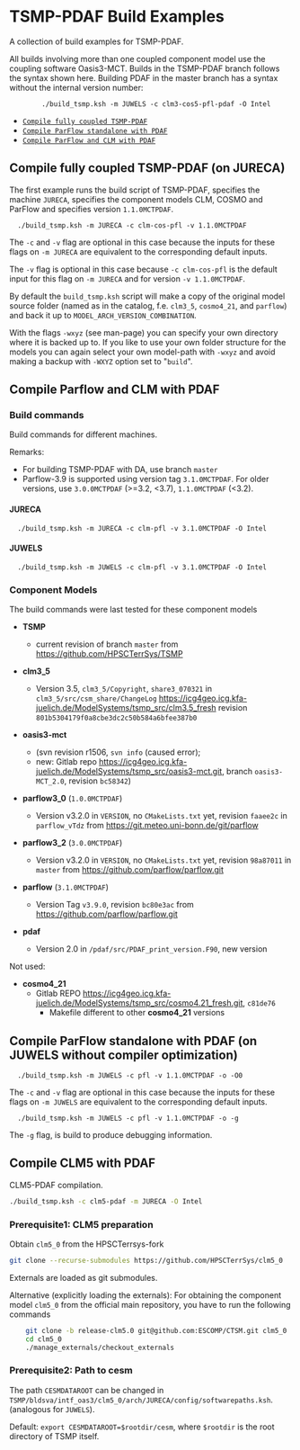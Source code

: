 # TSMP-PDAF Build Examples #

A collection of build examples for TSMP-PDAF.

All builds involving more than one coupled component model use the
coupling software Oasis3-MCT. Builds in the TSMP-PDAF branch follows the syntax
shown here. Building PDAF in the master branch has a syntax without the internal
 version number:
 			
 			./build_tsmp.ksh -m JUWELS -c clm3-cos5-pfl-pdaf -O Intel

- [`Compile fully coupled TSMP-PDAF`](#compile-fully-coupled-tsmp-pdaf-on-jureca)
- [`Compile ParFlow standalone with PDAF`](#compile-parflow-and-clm-with-pdaf)
- [`Compile ParFlow and CLM with PDAF`](#compile-parflow-standalone-with-pdaf-on-juwels-without-compiler-optimization)

## Compile fully coupled TSMP-PDAF (on JURECA) ##

The first example runs the build script of TSMP-PDAF, specifies the
machine `JURECA`, specifies the component models CLM, COSMO and
ParFlow and specifies version `1.1.0MCTPDAF`.

      ./build_tsmp.ksh -m JURECA -c clm-cos-pfl -v 1.1.0MCTPDAF

The `-c` and `-v` flag are optional in this case because the inputs for
these flags on `-m JURECA` are equivalent to the corresponding default
inputs.

The `-v` flag is optional in this case because `-c clm-cos-pfl` is the
default input for this flag on `-m JURECA` and for version `-v
1.1.0MCTPDAF`.

By default the `build_tsmp.ksh` script will make a copy of the original
model source folder (named as in the catalog, f.e. `clm3_5`,
`cosmo4_21`, and `parflow`) and back it up to
`MODEL_ARCH_VERSION_COMBINATION`.

With the flags `-wxyz` (see man-page) you can specify your own directory
where it is backed up to. If you like to use your own folder structure
for the models you can again select your own model-path with `-wxyz` and
avoid making a backup with `-WXYZ` option set to \"`build`\".

## Compile Parflow and CLM with PDAF ##

### Build commands ###

Build commands for different machines.

Remarks:
- For building TSMP-PDAF with DA, use branch `master`
- Parflow-3.9 is supported using version tag `3.1.0MCTPDAF`. For older
  versions, use `3.0.0MCTPDAF` (>=3.2, <3.7), `1.1.0MCTPDAF` (<3.2).

#### JURECA ####

      ./build_tsmp.ksh -m JURECA -c clm-pfl -v 3.1.0MCTPDAF -O Intel

#### JUWELS ####

      ./build_tsmp.ksh -m JUWELS -c clm-pfl -v 3.1.0MCTPDAF -O Intel

### Component Models ###

The build commands were last tested for these component models

- **TSMP**
  - current revision of branch `master` from
    <https://github.com/HPSCTerrSys/TSMP>

- **clm3\_5**
  - Version 3.5, `clm3_5/Copyright`, `share3_070321` in
    `clm3_5/src/csm_share/ChangeLog`
    <https://icg4geo.icg.kfa-juelich.de/ModelSystems/tsmp_src/clm3.5_fresh>
    revision `801b5304179f0a8cbe3dc2c50b584a6bfee387b0`
- **oasis3-mct**
  - (svn revision r1506, `svn info` (caused error);
  - new: Gitlab repo
	<https://icg4geo.icg.kfa-juelich.de/ModelSystems/tsmp_src/oasis3-mct.git>,
	branch `oasis3-MCT_2.0`, revision `bc58342`)
- **parflow3\_0** (`1.0.0MCTPDAF`)
  - Version v3.2.0 in `VERSION`, no `CMakeLists.txt` yet, revision
    `faaee2c` in `parflow_vTdz` from
    <https://git.meteo.uni-bonn.de/git/parflow>
- **parflow3\_2** (`3.0.0MCTPDAF`)
  - Version v3.2.0 in `VERSION`, no `CMakeLists.txt` yet, revision
    `98a87011` in `master` from
    <https://github.com/parflow/parflow.git>
- **parflow** (`3.1.0MCTPDAF`)
  - Version Tag `v3.9.0`, revision `bc80e3ac` from
    <https://github.com/parflow/parflow.git>
- **pdaf**
  - Version 2.0 in `/pdaf/src/PDAF_print_version.F90`, new version

Not used:
- **cosmo4\_21**
  - Gitlab REPO
    <https://icg4geo.icg.kfa-juelich.de/ModelSystems/tsmp_src/cosmo4.21_fresh.git>,
    `c81de76`
	- Makefile different to other **cosmo4\_21** versions

## Compile ParFlow standalone with PDAF (on JUWELS without compiler optimization) ##

      ./build_tsmp.ksh -m JUWELS -c pfl -v 1.1.0MCTPDAF -o -O0

The `-c` and `-v` flag are optional in this case because the inputs
for these flags on `-m JUWELS` are equivalent to the corresponding
default inputs.

      ./build_tsmp.ksh -m JUWELS -c pfl -v 1.1.0MCTPDAF -o -g

The `-g` flag, is build to produce debugging information.

## Compile CLM5 with PDAF ##

CLM5-PDAF compilation.

``` bash
./build_tsmp.ksh -c clm5-pdaf -m JURECA -O Intel
```

### Prerequisite1: CLM5 preparation ###

Obtain `clm5_0` from the HPSCTerrsys-fork
``` bash
git clone --recurse-submodules https://github.com/HPSCTerrSys/clm5_0
```
Externals are loaded as git submodules.

Alternative (explicitly loading the externals): For obtaining the
component model `clm5_0` from the official main repository, you have
to run the following commands

``` bash
	git clone -b release-clm5.0 git@github.com:ESCOMP/CTSM.git clm5_0
	cd clm5_0
	./manage_externals/checkout_externals
```

### Prerequisite2: Path to cesm ###

The path `CESMDATAROOT` can be changed in
`TSMP/bldsva/intf_oas3/clm5_0/arch/JURECA/config/softwarepaths.ksh`. (analogous
for `JUWELS`).

Default: `export CESMDATAROOT=$rootdir/cesm`, where `$rootdir` is the
root directory of TSMP itself.
